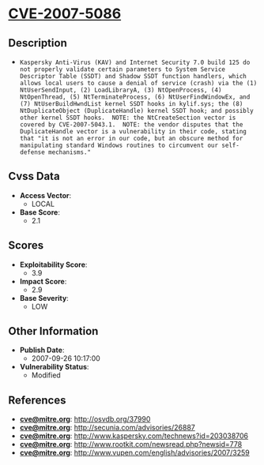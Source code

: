
# [CVE-2007-5086](http://osvdb.org/37990)

## Description

- `Kaspersky Anti-Virus (KAV) and Internet Security 7.0 build 125 do not properly validate certain parameters to System Service Descriptor Table (SSDT) and Shadow SSDT function handlers, which allows local users to cause a denial of service (crash) via the (1) NtUserSendInput, (2) LoadLibraryA, (3) NtOpenProcess, (4) NtOpenThread, (5) NtTerminateProcess, (6) NtUserFindWindowEx, and (7) NtUserBuildHwndList kernel SSDT hooks in kylif.sys; the (8) NtDuplicateObject (DuplicateHandle) kernel SSDT hook; and possibly other kernel SSDT hooks.  NOTE: the NtCreateSection vector is covered by CVE-2007-5043.1.  NOTE: the vendor disputes that the DuplicateHandle vector is a vulnerability in their code, stating that "it is not an error in our code, but an obscure method for manipulating standard Windows routines to circumvent our self-defense mechanisms."`

## Cvss Data

- **Access Vector**:
  - LOCAL
- **Base Score**:
  - 2.1

## Scores

- **Exploitability Score**:
  - 3.9
- **Impact Score**:
  - 2.9
- **Base Severity**:
  - LOW

## Other Information

- **Publish Date**:
  - 2007-09-26 10:17:00
- **Vulnerability Status**:
  - Modified

## References

- **cve@mitre.org**: http://osvdb.org/37990
- **cve@mitre.org**: http://secunia.com/advisories/26887
- **cve@mitre.org**: http://www.kaspersky.com/technews?id=203038706
- **cve@mitre.org**: http://www.rootkit.com/newsread.php?newsid=778
- **cve@mitre.org**: http://www.vupen.com/english/advisories/2007/3259
